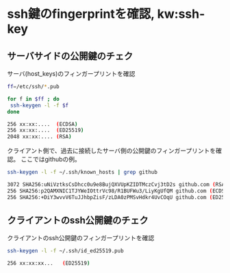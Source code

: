 # ssh鍵のfingerprintを確認, kw:ssh-key

## サーバサイドの公開鍵のチェク

サーバ(host_keys)のフィンガープリントを確認

```bash
ff=/etc/ssh/*.pub

for f in $ff ; do
 ssh-keygen -l -f $f
done

256 xx:xx:....  (ECDSA)
256 xx:xx:....  (ED25519)
2048 xx:xx:.... (RSA)
```

クライアント側で、過去に接続したサーバ側の公開鍵のフィンガープリントを確認。
ここではgithubの例。

```bash
ssh-keygen -l -f ~/.ssh/known_hosts | grep github

3072 SHA256:uNiVztksCsDhcc0u9e8BujQXVUpKZIDTMczCvj3tD2s github.com (RSA)
256 SHA256:p2QAMXNIC1TJYWeIOttrVc98/R1BUFWu3/LiyKgUfQM github.com (ECDSA)
256 SHA256:+DiY3wvvV6TuJJhbpZisF/zLDA0zPMSvHdkr4UvCOqU github.com (ED25519)
```

## クライアントのssh公開鍵のチェク

クライアントのssh公開鍵のフィンガープリントを確認

```bash
ssh-keygen -l -f ~/.ssh/id_ed25519.pub 

256 xx:xx:xx...   (ED25519)
```
